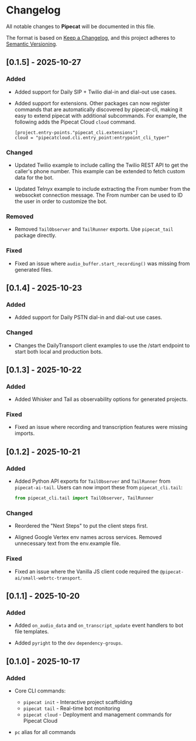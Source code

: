 # Changelog

All notable changes to **Pipecat** will be documented in this file.

The format is based on [Keep a Changelog](https://keepachangelog.com/en/1.0.0/),
and this project adheres to [Semantic Versioning](https://semver.org/spec/v2.0.0.html).

## [0.1.5] - 2025-10-27

### Added

- Added support for Daily SIP + Twilio dial-in and dial-out use cases.

- Added support for extensions. Other packages can now register commands that
  are automatically discovered by pipecat-cli, making it easy to extend pipecat
  with additional subcommands. For example, the following adds the Pipecat Cloud
  `cloud` command.

  ```
  [project.entry-points."pipecat_cli.extensions"]
  cloud = "pipecatcloud.cli.entry_point:entrypoint_cli_typer"
  ```

### Changed

- Updated Twilio example to include calling the Twilio REST API to get the
  caller's phone number. This example can be extended to fetch custom data for
  the bot.

- Updated Telnyx example to include extracting the From number from the
  websocket connection message. The From number can be used to ID the user in
  order to customize the bot.

### Removed

- Removed `TailObserver` and `TailRunner` exports. Use `pipecat_tail` package
  directly.

### Fixed

- Fixed an issue where `audio_buffer.start_recording()` was missing from
  generated files.

## [0.1.4] - 2025-10-23

### Added

- Added support for Daily PSTN dial-in and dial-out use cases.

### Changed

- Changes the DailyTransport client examples to use the /start endpoint to
  start both local and production bots.

## [0.1.3] - 2025-10-22

### Added

- Added Whisker and Tail as observability options for generated projects.

### Fixed

- Fixed an issue where recording and transcription features were missing
  imports.

## [0.1.2] - 2025-10-21

### Added

- Added Python API exports for `TailObserver` and `TailRunner` from
  `pipecat-ai-tail`. Users can now import these from `pipecat_cli.tail`:
  ```python
  from pipecat_cli.tail import TailObserver, TailRunner
  ```

### Changed

- Reordered the "Next Steps" to put the client steps first.

- Aligned Google Vertex env names across services. Removed unnecessary text
  from the env.example file.

### Fixed

- Fixed an issue where the Vanilla JS client code required the
  `@pipecat-ai/small-webrtc-transport`.

## [0.1.1] - 2025-10-20

### Added

- Added `on_audio_data` and `on_transcript_update` event handlers to bot file
  templates.

- Added `pyright` to the `dev` `dependency-groups`.

## [0.1.0] - 2025-10-17

### Added

- Core CLI commands:

  - `pipecat init` - Interactive project scaffolding
  - `pipecat tail` - Real-time bot monitoring
  - `pipecat cloud` - Deployment and management commands for Pipecat Cloud

- `pc` alias for all commands
